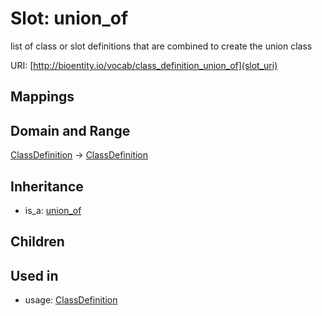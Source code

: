 # Slot: union_of


list of class or slot definitions that are combined to create the union class

URI: [http://bioentity.io/vocab/class_definition_union_of](slot_uri)
## Mappings

## Domain and Range

[ClassDefinition](ClassDefinition.md) -> [ClassDefinition](ClassDefinition.md)
## Inheritance

 *  is_a: [union_of](union_of.md)
## Children

## Used in

 *  usage: [ClassDefinition](ClassDefinition.md)
